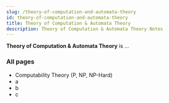 ```yaml
---
slug: /theory-of-computation-and-automata-theory
id: theory-of-computation-and-automata-theory
title: Theory of Computation & Automata Theory
description: Theory of Computation & Automata Theory Notes
---
```


**Theory of Computation & Automata Theory** is ...

### All pages

- Computability Theory (P, NP, NP-Hard)
- a
- b
- c
